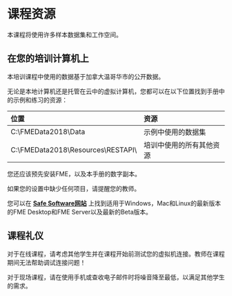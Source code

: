 # 课程资源

本课程将使用许多样本数据集和工作空间。

## 在您的培训计算机上

本培训课程中使用的数据基于加拿大温哥华市的公开数据。

无论是本地计算机还是托管在云中的虚拟计算机，您都可以在以下位置找到手册中的示例和练习的资源：

| 位置 | 资源 |
| :--- | :--- |
| C:\FMEData2018\Data | 示例中使用的数据集 |
| C:\FMEData2018\Resources\RESTAPI\ | 培训中使用的所有其他资源 |

您还应该预先安装FME，以及本手册的数字副本。

如果您的设置中缺少任何项目，请提醒您的教师。

您可以在 [**Safe Software网站**](https://www.safe.com/support/support-resources/fme-downloads/) 上找到适用于Windows，Mac和Linux的最新版本的FME Desktop和FME Server以及最新的Beta版本。

## 课程礼仪

对于在线课程，请考虑其他学生并在课程开始前测试您的虚拟机连接。教师在课程期间无法帮助调试连接问题！

对于现场课程，请在使用手机或查收电子邮件时将噪音降至最低，以满足其他学生的需求。

